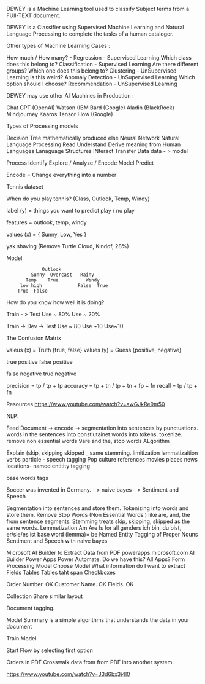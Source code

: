 DEWEY is a Machine Learning tool used to classify Subject terms from a FUll-TEXT document.

DEWEY is a Classifier using Supervised Machine Learning and Natural Language Processing to complete the tasks of a human cataloger.

Other types of Machine Learning Cases :

How much / How many? - Regression - Supervised Learning
Which class does this belong to? Classification - Supervised Learning
Are there different groups?  Which one does this belong to? Clustering - UnSupervised Learning
Is this weird? Anomaly Detection - UnSupervised Learning
Which option should I choose? Recommendation - UnSupervised Learning

DEWEY may use other AI Machines in Production :

Chat GPT (OpenAI)
Watson (IBM
Bard (Google)
Aladin (BlackRock)
Mindjourney
Kaaros
Tensor Flow (Google)


Types of Processing models

Decision Tree mathematically produced else
Neural Network
Natural Language Processing
    Read Understand Derive meaning from Human Languages
    Lanaguage Structures
    INteract Transfer Data
data - > model

Process
   Identify
   Explore / Analyze / Encode
   Model
   Predict

Encode = Change everything into a number


Tennis dataset

When do you play tennis? (Class, Outlook, Temp, Windy)

label (y) = things you want to predict
    play / no play

features = 
    outlook, temp, windy

values (x) = { Sunny, Low, Yes }

yak shaving (Remove Turtle Cloud, Kindof, 28%)

Model  

                 Outlook
             Sunny  Overcast   Rainy
           Temp    True          Windy
         low high             False  True
        True  False

How do you know how well it is doing?

Train        - > Test
Use ~ 80%        Use ~ 20%


Train    -> Dev   -> Test
Use ~ 80    Use ~10   Use~10


The Confusion Matrix

valeus (x) = Truth {true, false}
values (y) = Guess {positive, negative}

true positive      false positive

false negative     true negative

precision  = tp / tp + tp
accuracy = tp + tn / tp + tn + fp + fn
recall  = tp / tp + fn


Resources
https://www.youtube.com/watch?v=awGJkRe9m50



NLP:

Feed Document -> encode -> segmentation into sentences by punctuations.  words in the sentences into constiutainet words into tokens.  tokenize.   remove non essential words 9are and the,  stop words
ALgorithm

Explain (skip, skipping skipped _ same stemming.
limitization lemmatizaition
verbs particle - speech tagging
Pop culture references movies places news locations- named entitity tagging

base words tags

Soccer was invented in Germany.   - >  naive bayes - > Sentiment and Speech

Segmentation into sentences and store them.
Tokenizing into words and store them.
Remove Stop Words (Non Essential Words.)  like are, and, the from sentence segments.
Stemming treats skip, skipping, skipped as the same words.
Lemmetization Am Are Is for all genders ich bin, du bist, er/sie/es ist base word (lemma)= be
Named Entity Tagging of Proper Nouns
Sentiment and Speech with naive bayes 





Microsoft AI Builder to Extract Data from PDF
powerapps.microsoft.com
AI Builder
Power Apps
Power Automate.  Do we have this?  All Apps?
Form Processing Model
Choose Model
What information do I want to extract
  Fields
  Tables
  Tables taht span
  Checkboxes

  Order Number. OK
  Customer Name. OK
  Fields. OK

  Collection Share similar layout

  Document tagging.

  Model Summary is a simple algorithms that understands the data in your document

  Train Model

  Start Flow by selecting first option


  Orders in PDF
     Crosswalk data from from PDF into another system.


https://www.youtube.com/watch?v=J3d6bx3i4l0

